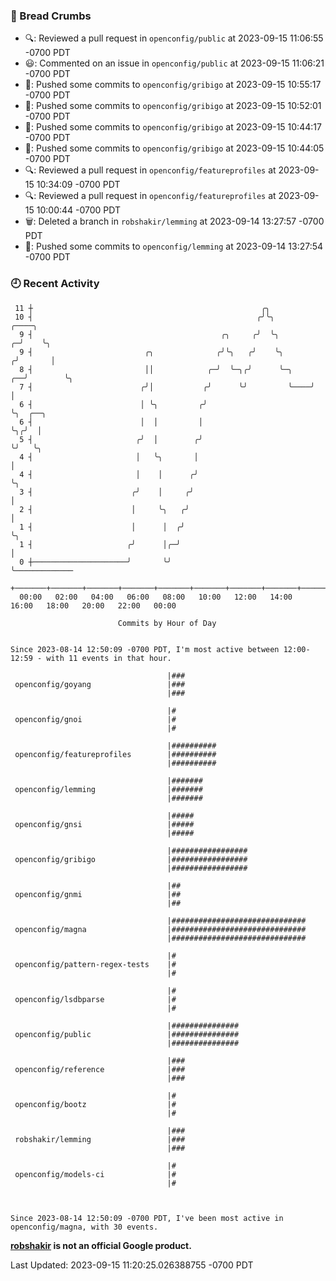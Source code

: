 ### 🍞 Bread Crumbs

 * 🔍: Reviewed a pull request in  `openconfig/public` at 2023-09-15 11:06:55 -0700 PDT
 * 😃: Commented on an issue in `openconfig/public` at 2023-09-15 11:06:21 -0700 PDT
 * 🚢: Pushed some commits to `openconfig/gribigo` at 2023-09-15 10:55:17 -0700 PDT
 * 🚢: Pushed some commits to `openconfig/gribigo` at 2023-09-15 10:52:01 -0700 PDT
 * 🚢: Pushed some commits to `openconfig/gribigo` at 2023-09-15 10:44:17 -0700 PDT
 * 🚢: Pushed some commits to `openconfig/gribigo` at 2023-09-15 10:44:05 -0700 PDT
 * 🔍: Reviewed a pull request in  `openconfig/featureprofiles` at 2023-09-15 10:34:09 -0700 PDT
 * 🔍: Reviewed a pull request in  `openconfig/featureprofiles` at 2023-09-15 10:00:44 -0700 PDT
 * 🗑: Deleted a branch in `robshakir/lemming` at 2023-09-14 13:27:57 -0700 PDT
 * 🚢: Pushed some commits to `openconfig/lemming` at 2023-09-14 13:27:54 -0700 PDT

### 🕘 Recent Activity
```
 11 ┼                                                   ╭╮
 10 ┤                                                  ╭╯╰╮              ╭────╮
  9 ┤                                          ╭╮     ╭╯  ╰╮           ╭─╯    ╰╮
  9 ┤                         ╭╮              ╭╯╰╮   ╭╯    ╰╮         ╭╯       │
  8 ┤                         ││            ╭─╯  ╰─╮╭╯      ╰─╮    ╭──╯        ╰╮
  7 ┤                        ╭╯│           ╭╯      ╰╯         ╰────╯            │
  6 ┤                        │ ╰╮         ╭╯                                    ╰╮  ╭──╮
  6 ┤                        │  │         │                                      ╰╮╭╯  │
  5 ┤                       ╭╯  │        ╭╯                                       ╰╯   ╰╮
  4 ┤                       │   ╰╮       │                                              │
  4 ┤                       │    │      ╭╯                                              ╰╮
  3 ┤                      ╭╯    │     ╭╯                                                │
  2 ┤                      │     ╰╮   ╭╯                                                 │
  1 ┤                      │      │  ╭╯                                                  ╰╮
  1 ┤                     ╭╯      │╭─╯                                                    │
  0 ┼─────────────────────╯       ╰╯                                                      ╰─────────────
    +───────+───────+───────+───────+───────+───────+───────+───────+───────+───────+───────+───────+────
  00:00   02:00   04:00   06:00   08:00   10:00   12:00   14:00   16:00   18:00   20:00   22:00   00:00   

						Commits by Hour of Day


Since 2023-08-14 12:50:09 -0700 PDT, I'm most active between 12:00-12:59 - with 11 events in that hour.

```



```
                                   |###
 openconfig/goyang                 |###
                                   |###

                                   |#
 openconfig/gnoi                   |#
                                   |#

                                   |##########
 openconfig/featureprofiles        |##########
                                   |##########

                                   |#######
 openconfig/lemming                |#######
                                   |#######

                                   |#####
 openconfig/gnsi                   |#####
                                   |#####

                                   |#################
 openconfig/gribigo                |#################
                                   |#################

                                   |##
 openconfig/gnmi                   |##
                                   |##

                                   |##############################
 openconfig/magna                  |##############################
                                   |##############################

                                   |#
 openconfig/pattern-regex-tests    |#
                                   |#

                                   |#
 openconfig/lsdbparse              |#
                                   |#

                                   |###############
 openconfig/public                 |###############
                                   |###############

                                   |###
 openconfig/reference              |###
                                   |###

                                   |#
 openconfig/bootz                  |#
                                   |#

                                   |###
 robshakir/lemming                 |###
                                   |###

                                   |#
 openconfig/models-ci              |#
                                   |#



Since 2023-08-14 12:50:09 -0700 PDT, I've been most active in openconfig/magna, with 30 events.

```
**[robshakir](mailto:robjs@google.com) is not an official Google product.**  


Last Updated: 2023-09-15 11:20:25.026388755 -0700 PDT
